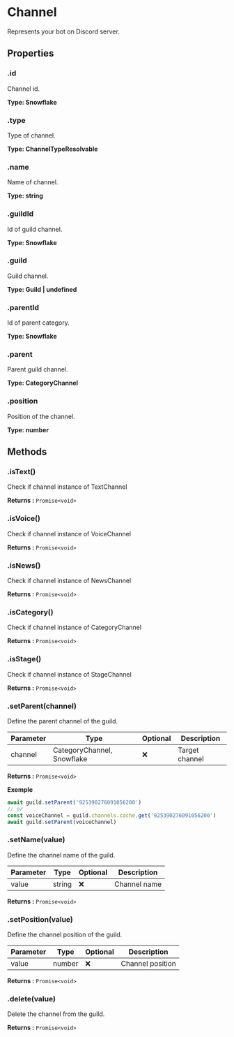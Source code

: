 # Channel
Represents your bot on Discord server.
<toc />

## Properties

### .id
Channel id.

**Type: Snowflake**


### .type
Type of channel.

**Type: ChannelTypeResolvable**


### .name
Name of channel.

**Type: string**


### .guildId
Id of guild channel.

**Type: Snowflake**


### .guild
Guild channel.

**Type: Guild | undefined**


### .parentId
Id of parent category.

**Type: Snowflake**


### .parent
Parent guild channel.

**Type: CategoryChannel**


### .position
Position of the channel.

**Type: number**


## Methods

### .isText()
Check if channel instance of TextChannel

**Returns :** `Promise<void>`


### .isVoice()
Check if channel instance of VoiceChannel

**Returns :** `Promise<void>`


### .isNews()
Check if channel instance of NewsChannel

**Returns :** `Promise<void>`


### .isCategory()
Check if channel instance of CategoryChannel

**Returns :** `Promise<void>`


### .isStage()
Check if channel instance of StageChannel

**Returns :** `Promise<void>`


### .setParent(channel)
Define the parent channel of the guild.

| Parameter | Type    | Optional | Description |
| --------- | ------- | -------- | ----------- |
| channel     | CategoryChannel, Snowflake  |    ❌     | Target channel |

**Returns :** `Promise<void>`

**Exemple**
```ts
await guild.setParent('925390276091056200')
// or
const voiceChannel = guild.channels.cache.get('925390276091056200')
await guild.setParent(voiceChannel)
```


### .setName(value)
Define the channel name of the guild.

| Parameter | Type    | Optional | Description |
| --------- | ------- | -------- | ----------- |
| value     | string  |    ❌     | Channel name |

**Returns :** `Promise<void>`


### .setPosition(value)
Define the channel position of the guild.

| Parameter | Type    | Optional | Description |
| --------- | ------- | -------- | ----------- |
| value     | number  |    ❌     | Channel position |

**Returns :** `Promise<void>`


### .delete(value)
Delete the channel from the guild.

**Returns :** `Promise<void>`